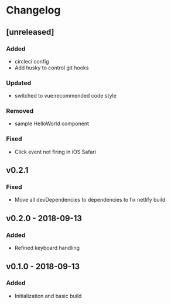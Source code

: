 # Changelog

## [unreleased]

### Added

- circleci config
- Add husky to control git hooks

### Updated

- switched to vue:recommended code style

### Removed

- sample HelloWorld component

### Fixed

- Click event not firing in iOS Safari

## v0.2.1

### Fixed

- Move all devDependencies to dependencies to fix netlify build

## v0.2.0 - 2018-09-13

### Added

- Refined keyboard handling

## v0.1.0 - 2018-09-13

### Added

- Initialization and basic build
